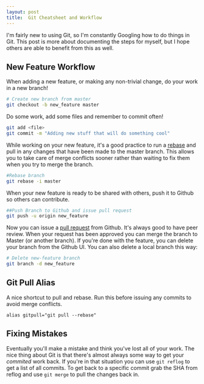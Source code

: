 ```yaml
---
layout: post
title:  Git Cheatsheet and Workflow
---
```


I'm fairly new to using Git, so I'm constantly Googling how to do things in Git.  This post is more about documenting the steps for myself, but I hope others are able to benefit from this as well.

## New Feature Workflow

When adding a new feature, or making any non-trivial change, do your work in a new branch!

``` bash
# Create new branch from master
git checkout -b new_feature master
```

Do some work, add some files and remember to commit often!

```bash
git add <file>
git commit -m "Adding new stuff that will do something cool"
```

While working on your new feature, it's a good practice to run a [rebase](https://help.github.com/articles/about-git-rebase/) and pull in any changes that have been made to the master branch.  This allows you to take care of merge conflicts sooner rather than waiting to fix them when you try to merge the branch.

```bash
#Rebase branch
git rebase -i master
```

When your new feature is ready to be shared with others, push it to Github so others can contribute.

```bash
##Push Branch to Github and issue pull request
git push -u origin new_feature
```

Now you can issue a [pull request](https://help.github.com/articles/using-pull-requests/) from Github.  It's always good to have peer review.  When your request has been approved you can merge the branch to Master (or another branch).  If you're done with the feature, you can delete your branch from the Github UI.  You can also delete a local branch this way:

```bash
# Delete new-feature branch
git branch -d new_feature
```

## Git Pull Alias

A nice shortcut to pull and rebase.  Run this before issuing any commits to avoid merge conflicts.

```
alias gitpull="git pull --rebase"
```

## Fixing Mistakes

Eventually you'll make a mistake and think you've lost all of your work.  The nice thing about Git is that there's almost always some way to get your *commited* work back.  If you're in that situation you can use `git reflog` to get a list of all commits.  To get back to a specific commit grab the SHA from reflog and use `git merge` to pull the changes back in.
